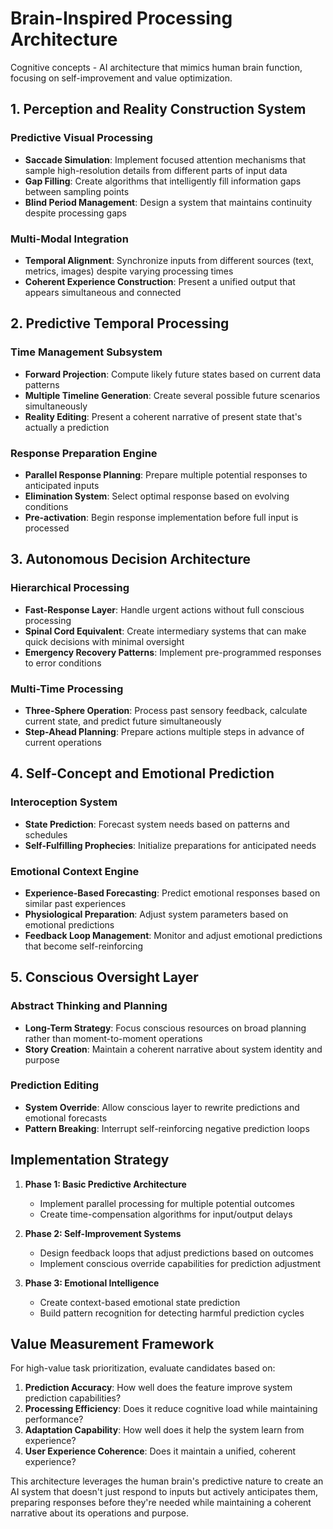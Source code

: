 # Brain-Inspired Processing Architecture

Cognitive concepts - AI architecture that mimics human brain function, focusing on self-improvement and value optimization.

## 1. Perception and Reality Construction System

### Predictive Visual Processing
- **Saccade Simulation**: Implement focused attention mechanisms that sample high-resolution details from different parts of input data
- **Gap Filling**: Create algorithms that intelligently fill information gaps between sampling points
- **Blind Period Management**: Design a system that maintains continuity despite processing gaps

### Multi-Modal Integration
- **Temporal Alignment**: Synchronize inputs from different sources (text, metrics, images) despite varying processing times
- **Coherent Experience Construction**: Present a unified output that appears simultaneous and connected

## 2. Predictive Temporal Processing

### Time Management Subsystem
- **Forward Projection**: Compute likely future states based on current data patterns
- **Multiple Timeline Generation**: Create several possible future scenarios simultaneously
- **Reality Editing**: Present a coherent narrative of present state that's actually a prediction

### Response Preparation Engine
- **Parallel Response Planning**: Prepare multiple potential responses to anticipated inputs
- **Elimination System**: Select optimal response based on evolving conditions
- **Pre-activation**: Begin response implementation before full input is processed

## 3. Autonomous Decision Architecture

### Hierarchical Processing
- **Fast-Response Layer**: Handle urgent actions without full conscious processing
- **Spinal Cord Equivalent**: Create intermediary systems that can make quick decisions with minimal oversight
- **Emergency Recovery Patterns**: Implement pre-programmed responses to error conditions

### Multi-Time Processing
- **Three-Sphere Operation**: Process past sensory feedback, calculate current state, and predict future simultaneously
- **Step-Ahead Planning**: Prepare actions multiple steps in advance of current operations

## 4. Self-Concept and Emotional Prediction

### Interoception System
- **State Prediction**: Forecast system needs based on patterns and schedules
- **Self-Fulfilling Prophecies**: Initialize preparations for anticipated needs

### Emotional Context Engine
- **Experience-Based Forecasting**: Predict emotional responses based on similar past experiences
- **Physiological Preparation**: Adjust system parameters based on emotional predictions
- **Feedback Loop Management**: Monitor and adjust emotional predictions that become self-reinforcing

## 5. Conscious Oversight Layer

### Abstract Thinking and Planning
- **Long-Term Strategy**: Focus conscious resources on broad planning rather than moment-to-moment operations
- **Story Creation**: Maintain a coherent narrative about system identity and purpose

### Prediction Editing
- **System Override**: Allow conscious layer to rewrite predictions and emotional forecasts
- **Pattern Breaking**: Interrupt self-reinforcing negative prediction loops

## Implementation Strategy

1. **Phase 1: Basic Predictive Architecture**
   - Implement parallel processing for multiple potential outcomes
   - Create time-compensation algorithms for input/output delays

2. **Phase 2: Self-Improvement Systems**
   - Design feedback loops that adjust predictions based on outcomes
   - Implement conscious override capabilities for prediction adjustment

3. **Phase 3: Emotional Intelligence**
   - Create context-based emotional state prediction
   - Build pattern recognition for detecting harmful prediction cycles

## Value Measurement Framework

For high-value task prioritization, evaluate candidates based on:

1. **Prediction Accuracy**: How well does the feature improve system prediction capabilities?
2. **Processing Efficiency**: Does it reduce cognitive load while maintaining performance?
3. **Adaptation Capability**: How well does it help the system learn from experience?
4. **User Experience Coherence**: Does it maintain a unified, coherent experience?

This architecture leverages the human brain's predictive nature to create an AI system that doesn't just respond to inputs but actively anticipates them, preparing responses before they're needed while maintaining a coherent narrative about its operations and purpose.